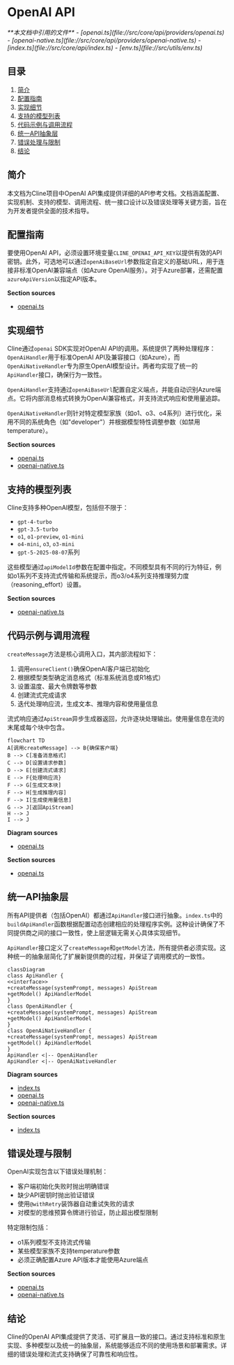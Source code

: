 # OpenAI API

<cite>
**本文档中引用的文件**  
- [openai.ts](file://src/core/api/providers/openai.ts)
- [openai-native.ts](file://src/core/api/providers/openai-native.ts)
- [index.ts](file://src/core/api/index.ts)
- [env.ts](file://src/utils/env.ts)
</cite>

## 目录
1. [简介](#简介)
2. [配置指南](#配置指南)
3. [实现细节](#实现细节)
4. [支持的模型列表](#支持的模型列表)
5. [代码示例与调用流程](#代码示例与调用流程)
6. [统一API抽象层](#统一api抽象层)
7. [错误处理与限制](#错误处理与限制)
8. [结论](#结论)

## 简介
本文档为Cline项目中OpenAI API集成提供详细的API参考文档。文档涵盖配置、实现机制、支持的模型、调用流程、统一接口设计以及错误处理等关键方面，旨在为开发者提供全面的技术指导。

## 配置指南
要使用OpenAI API，必须设置环境变量`CLINE_OPENAI_API_KEY`以提供有效的API密钥。此外，可选地可以通过`openAiBaseUrl`参数指定自定义的基础URL，用于连接非标准OpenAI兼容端点（如Azure OpenAI服务）。对于Azure部署，还需配置`azureApiVersion`以指定API版本。

**Section sources**
- [openai.ts](file://src/core/api/providers/openai.ts#L10-L30)

## 实现细节
Cline通过`openai` SDK实现对OpenAI API的调用。系统提供了两种处理程序：`OpenAiHandler`用于标准OpenAI API及兼容接口（如Azure），而`OpenAiNativeHandler`专为原生OpenAI模型设计。两者均实现了统一的`ApiHandler`接口，确保行为一致性。

`OpenAiHandler`支持通过`openAiBaseUrl`配置自定义端点，并能自动识别Azure端点。它将内部消息格式转换为OpenAI兼容格式，并支持流式响应和使用量追踪。

`OpenAiNativeHandler`则针对特定模型家族（如o1、o3、o4系列）进行优化，采用不同的系统角色（如"developer"）并根据模型特性调整参数（如禁用temperature）。

**Section sources**
- [openai.ts](file://src/core/api/providers/openai.ts#L32-L140)
- [openai-native.ts](file://src/core/api/providers/openai-native.ts#L32-L171)

## 支持的模型列表
Cline支持多种OpenAI模型，包括但不限于：
- `gpt-4-turbo`
- `gpt-3.5-turbo`
- `o1`, `o1-preview`, `o1-mini`
- `o4-mini`, `o3`, `o3-mini`
- `gpt-5-2025-08-07`系列

这些模型通过`apiModelId`参数在配置中指定。不同模型具有不同的行为特征，例如o1系列不支持流式传输和系统提示，而o3/o4系列支持推理努力度（reasoning_effort）设置。

**Section sources**
- [openai-native.ts](file://src/core/api/providers/openai-native.ts#L60-L150)

## 代码示例与调用流程
`createMessage`方法是核心调用入口，其内部流程如下：
1. 调用`ensureClient()`确保OpenAI客户端已初始化
2. 根据模型类型确定消息格式（标准系统消息或R1格式）
3. 设置温度、最大令牌数等参数
4. 创建流式完成请求
5. 迭代处理响应流，生成文本、推理内容和使用量信息

流式响应通过`ApiStream`异步生成器返回，允许逐块处理输出。使用量信息在流的末尾或每个块中包含。

```mermaid
flowchart TD
A[调用createMessage] --> B{确保客户端}
B --> C[准备消息格式]
C --> D[设置请求参数]
D --> E[创建流式请求]
E --> F{处理响应流}
F --> G[生成文本块]
F --> H[生成推理内容]
F --> I[生成使用量信息]
G --> J[返回ApiStream]
H --> J
I --> J
```

**Diagram sources**
- [openai.ts](file://src/core/api/providers/openai.ts#L70-L130)

**Section sources**
- [openai.ts](file://src/core/api/providers/openai.ts#L70-L130)

## 统一API抽象层
所有API提供者（包括OpenAI）都通过`ApiHandler`接口进行抽象。`index.ts`中的`buildApiHandler`函数根据配置动态创建相应的处理程序实例。这种设计确保了不同提供商之间的接口一致性，使上层逻辑无需关心具体实现细节。

`ApiHandler`接口定义了`createMessage`和`getModel`方法，所有提供者必须实现。这种统一的抽象层简化了扩展新提供商的过程，并保证了调用模式的一致性。

```mermaid
classDiagram
class ApiHandler {
<<interface>>
+createMessage(systemPrompt, messages) ApiStream
+getModel() ApiHandlerModel
}
class OpenAiHandler {
+createMessage(systemPrompt, messages) ApiStream
+getModel() ApiHandlerModel
}
class OpenAiNativeHandler {
+createMessage(systemPrompt, messages) ApiStream
+getModel() ApiHandlerModel
}
ApiHandler <|-- OpenAiHandler
ApiHandler <|-- OpenAiNativeHandler
```

**Diagram sources**
- [index.ts](file://src/core/api/index.ts#L20-L40)
- [openai.ts](file://src/core/api/providers/openai.ts#L32-L140)
- [openai-native.ts](file://src/core/api/providers/openai-native.ts#L32-L171)

**Section sources**
- [index.ts](file://src/core/api/index.ts#L20-L420)

## 错误处理与限制
OpenAI实现包含以下错误处理机制：
- 客户端初始化失败时抛出明确错误
- 缺少API密钥时抛出验证错误
- 使用`@withRetry`装饰器自动重试失败的请求
- 对模型的思维预算令牌进行验证，防止超出模型限制

特定限制包括：
- o1系列模型不支持流式传输
- 某些模型家族不支持temperature参数
- 必须正确配置Azure API版本才能使用Azure端点

**Section sources**
- [openai.ts](file://src/core/api/providers/openai.ts#L40-L50)
- [openai-native.ts](file://src/core/api/providers/openai-native.ts#L40-L50)

## 结论
Cline的OpenAI API集成提供了灵活、可扩展且一致的接口。通过支持标准和原生实现、多种模型以及统一的抽象层，系统能够适应不同的使用场景和部署需求。详细的错误处理和流式支持确保了可靠性和响应性。